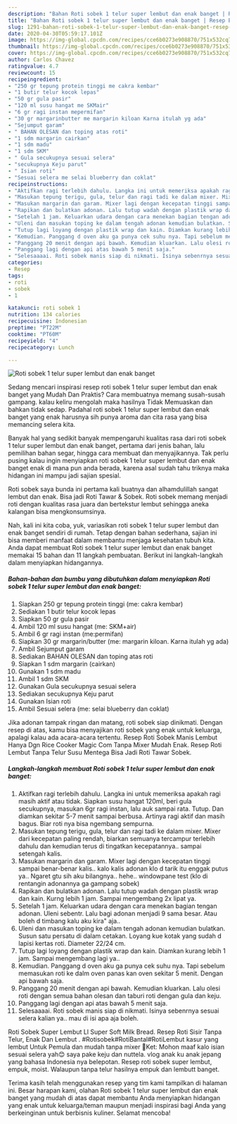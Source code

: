 ```yaml
---
description: "Bahan Roti sobek 1 telur super lembut dan enak banget | Resep Bumbu Roti sobek 1 telur super lembut dan enak banget Yang Lezat"
title: "Bahan Roti sobek 1 telur super lembut dan enak banget | Resep Bumbu Roti sobek 1 telur super lembut dan enak banget Yang Lezat"
slug: 1291-bahan-roti-sobek-1-telur-super-lembut-dan-enak-banget-resep-bumbu-roti-sobek-1-telur-super-lembut-dan-enak-banget-yang-lezat
date: 2020-04-30T05:59:17.101Z
image: https://img-global.cpcdn.com/recipes/cce6b0273e908870/751x532cq70/roti-sobek-1-telur-super-lembut-dan-enak-banget-foto-resep-utama.jpg
thumbnail: https://img-global.cpcdn.com/recipes/cce6b0273e908870/751x532cq70/roti-sobek-1-telur-super-lembut-dan-enak-banget-foto-resep-utama.jpg
cover: https://img-global.cpcdn.com/recipes/cce6b0273e908870/751x532cq70/roti-sobek-1-telur-super-lembut-dan-enak-banget-foto-resep-utama.jpg
author: Carlos Chavez
ratingvalue: 4.7
reviewcount: 15
recipeingredient:
- "250 gr tepung protein tinggi me cakra kembar"
- "1 butir telur kocok lepas"
- "50 gr gula pasir"
- "120 ml susu hangat me SKMair"
- "6 gr ragi instan mepermifan"
- "30 gr margarinbutter me margarin kiloan Karna itulah yg ada"
- "Sejumput garam"
- " BAHAN OLESAN dan toping atas roti"
- "1 sdm margarin cairkan"
- "1 sdm madu"
- "1 sdm SKM"
- " Gula secukupnya sesuai selera"
- "secukupnya Keju parut"
- " Isian roti"
- "Sesuai selera me selai blueberry dan coklat"
recipeinstructions:
- "Aktifkan ragi terlebih dahulu. Langka ini untuk memeriksa apakah ragi masih aktif atau tidak. Siapkan susu hangat 120ml, beri gula secukupnya, masukan 6gr ragi instan, lalu auk sampai rata. Tutup. Dan diamkan sekitar 5-7 menit sampai berbusa. Artinya ragi aktif dan masih bagus. Biar roti nya bisa ngembang sempurna."
- "Masukan tepung terigu, gula, telur dan ragi tadi ke dalam mixer. Mixer dari kecepatan paling rendah, biarkan semuanya tercampur terlebih dahulu dan kemudian terus di tingatkan kecepatannya.. sampai setengah kalis."
- "Masukan margarin dan garam. Mixer lagi dengan kecepatan tinggi sampai benar-benar kalis.. kalo kalis adonan klo d tarik itu enggak putus ya.. Ngaret gtu sih aku bilangnya.. hehe.. windowpane test (klo di rentangin adonannya ga gampang sobek)"
- "Rapikan dan bulatkan adonan. Lalu tutup wadah dengan plastik wrap dan kain. Kurng lebih 1 jam. Sampai mengembang 2x lipat ya."
- "Setelah 1 jam. Keluarkan udara dengan cara menekan bagian tengan adonan. Uleni sebentr. Lalu bagi adonan menjadi 9 sama besar. Atau boleh d timbang kalu aku kira&#34; aja.."
- "Uleni dan masukan toping ke dalam tengah adonan kemudian bulatkan. Susun satu persatu di dalam cetakan. Loyang kue kotak yang sudah d lapisi kertas roti. Diameter 22/24 cm."
- "Tutup lagi loyang dengan plastik wrap dan kain. Diamkan kurang lebih 1 jam. Sampai mengembang lagi ya.."
- "Kemudian. Panggang d oven aku ga punya cek suhu nya. Tapi sebelum memasukan roti ke dalm oven panas kan oven sekitar 5 menit. Dengan api bawah saja."
- "Panggang 20 menit dengan api bawah. Kemudian kluarkan. Lalu olesi roti dengan semua bahan olesan dan taburi roti dengan gula dan keju."
- "Panggang lagi dengan api atas bawah 5 menit saja."
- "Selesaaaai. Roti sobek manis siap di nikmati. Isinya sebenrnya sesuai selera kalian ya.. mau di isi apa aja boleh."
categories:
- Resep
tags:
- roti
- sobek
- 1

katakunci: roti sobek 1 
nutrition: 134 calories
recipecuisine: Indonesian
preptime: "PT22M"
cooktime: "PT60M"
recipeyield: "4"
recipecategory: Lunch

---
```



![Roti sobek 1 telur super lembut dan enak banget](https://img-global.cpcdn.com/recipes/cce6b0273e908870/751x532cq70/roti-sobek-1-telur-super-lembut-dan-enak-banget-foto-resep-utama.jpg)

Sedang mencari inspirasi resep roti sobek 1 telur super lembut dan enak banget yang Mudah Dan Praktis? Cara membuatnya memang susah-susah gampang. kalau keliru mengolah maka hasilnya Tidak Memuaskan dan bahkan tidak sedap. Padahal roti sobek 1 telur super lembut dan enak banget yang enak harusnya sih punya aroma dan cita rasa yang bisa memancing selera kita.

Banyak hal yang sedikit banyak mempengaruhi kualitas rasa dari roti sobek 1 telur super lembut dan enak banget, pertama dari jenis bahan, lalu pemilihan bahan segar, hingga cara membuat dan menyajikannya. Tak perlu pusing kalau ingin menyiapkan roti sobek 1 telur super lembut dan enak banget enak di mana pun anda berada, karena asal sudah tahu triknya maka hidangan ini mampu jadi sajian spesial.

Roti sobek saya bunda ini pertama kali buatnya dan alhamdulillah sangat lembut dan enak. Bisa jadi Roti Tawar &amp; Sobek. Roti sobek memang menjadi roti dengan kualitas rasa juara dan bertekstur lembut sehingga aneka kalangan bisa mengkonsumsinya.


Nah, kali ini kita coba, yuk, variasikan roti sobek 1 telur super lembut dan enak banget sendiri di rumah. Tetap dengan bahan sederhana, sajian ini bisa memberi manfaat dalam membantu menjaga kesehatan tubuh kita. Anda dapat membuat Roti sobek 1 telur super lembut dan enak banget memakai 15 bahan dan 11 langkah pembuatan. Berikut ini langkah-langkah dalam menyiapkan hidangannya.

<!--inarticleads1-->

##### Bahan-bahan dan bumbu yang dibutuhkan dalam menyiapkan Roti sobek 1 telur super lembut dan enak banget:

1. Siapkan 250 gr tepung protein tinggi (me: cakra kembar)
1. Sediakan 1 butir telur kocok lepas
1. Siapkan 50 gr gula pasir
1. Ambil 120 ml susu hangat (me: SKM+air)
1. Ambil 6 gr ragi instan (me:permifan)
1. Siapkan 30 gr margarin/butter (me: margarin kiloan. Karna itulah yg ada)
1. Ambil Sejumput garam
1. Sediakan  BAHAN OLESAN dan toping atas roti
1. Siapkan 1 sdm margarin (cairkan)
1. Gunakan 1 sdm madu
1. Ambil 1 sdm SKM
1. Gunakan  Gula secukupnya sesuai selera
1. Sediakan secukupnya Keju parut
1. Gunakan  Isian roti
1. Ambil Sesuai selera (me: selai blueberry dan coklat)


Jika adonan tampak ringan dan matang, roti sobek siap dinikmati. Dengan resep di atas, kamu bisa menyajikan roti sobek yang enak untuk keluarga, apalagi kalau ada acara-acara tertentu. Resep Roti Sobek Manis Lembut Hanya Dgn Rice Cooker Magic Com Tanpa Mixer Mudah Enak. Resep Roti Lembut Tanpa Telur Susu Mentega Bisa Jadi Roti Tawar Sobek. 

<!--inarticleads2-->

##### Langkah-langkah membuat Roti sobek 1 telur super lembut dan enak banget:

1. Aktifkan ragi terlebih dahulu. Langka ini untuk memeriksa apakah ragi masih aktif atau tidak. Siapkan susu hangat 120ml, beri gula secukupnya, masukan 6gr ragi instan, lalu auk sampai rata. Tutup. Dan diamkan sekitar 5-7 menit sampai berbusa. Artinya ragi aktif dan masih bagus. Biar roti nya bisa ngembang sempurna.
1. Masukan tepung terigu, gula, telur dan ragi tadi ke dalam mixer. Mixer dari kecepatan paling rendah, biarkan semuanya tercampur terlebih dahulu dan kemudian terus di tingatkan kecepatannya.. sampai setengah kalis.
1. Masukan margarin dan garam. Mixer lagi dengan kecepatan tinggi sampai benar-benar kalis.. kalo kalis adonan klo d tarik itu enggak putus ya.. Ngaret gtu sih aku bilangnya.. hehe.. windowpane test (klo di rentangin adonannya ga gampang sobek)
1. Rapikan dan bulatkan adonan. Lalu tutup wadah dengan plastik wrap dan kain. Kurng lebih 1 jam. Sampai mengembang 2x lipat ya.
1. Setelah 1 jam. Keluarkan udara dengan cara menekan bagian tengan adonan. Uleni sebentr. Lalu bagi adonan menjadi 9 sama besar. Atau boleh d timbang kalu aku kira&#34; aja..
1. Uleni dan masukan toping ke dalam tengah adonan kemudian bulatkan. Susun satu persatu di dalam cetakan. Loyang kue kotak yang sudah d lapisi kertas roti. Diameter 22/24 cm.
1. Tutup lagi loyang dengan plastik wrap dan kain. Diamkan kurang lebih 1 jam. Sampai mengembang lagi ya..
1. Kemudian. Panggang d oven aku ga punya cek suhu nya. Tapi sebelum memasukan roti ke dalm oven panas kan oven sekitar 5 menit. Dengan api bawah saja.
1. Panggang 20 menit dengan api bawah. Kemudian kluarkan. Lalu olesi roti dengan semua bahan olesan dan taburi roti dengan gula dan keju.
1. Panggang lagi dengan api atas bawah 5 menit saja.
1. Selesaaaai. Roti sobek manis siap di nikmati. Isinya sebenrnya sesuai selera kalian ya.. mau di isi apa aja boleh.


Roti Sobek Super Lembut Ll Super Soft Milk Bread. Resep Roti Sisir Tanpa Telur, Enak Dan Lembut . #Rotisobek#RotiBantal#RotiLembut kasur yang lembut Untuk Pemula dan mudah tanpa mixer 🔴Ket: Mohon maaf kalo isian sesuai selera yah😊 saya pake keju dan nuttela. vlog anak ku anak jepang yang bahasa Indonesia nya belepotan. Resep roti sobek super lembut, empuk, moist. Walaupun tanpa telur hasilnya empuk dan lembutt banget. 

Terima kasih telah menggunakan resep yang tim kami tampilkan di halaman ini. Besar harapan kami, olahan Roti sobek 1 telur super lembut dan enak banget yang mudah di atas dapat membantu Anda menyiapkan hidangan yang enak untuk keluarga/teman maupun menjadi inspirasi bagi Anda yang berkeinginan untuk berbisnis kuliner. Selamat mencoba!
